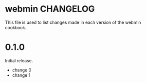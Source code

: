# webmin CHANGELOG

This file is used to list changes made in each version of the webmin cookbook.

# 0.1.0

Initial release.

- change 0
- change 1

